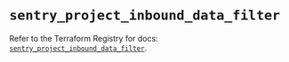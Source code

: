 # `sentry_project_inbound_data_filter`

Refer to the Terraform Registry for docs: [`sentry_project_inbound_data_filter`](https://registry.terraform.io/providers/jianyuan/sentry/0.12.3/docs/resources/project_inbound_data_filter).
